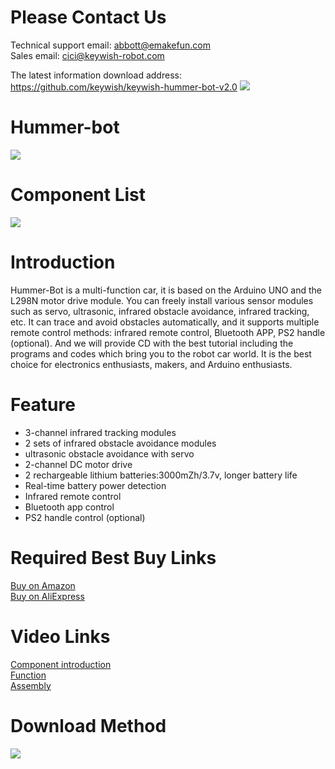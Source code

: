 # Please Contact Us
Technical support email: abbott@emakefun.com</br>
Sales email: cici@keywish-robot.com</br>

The latest information download address: https://github.com/keywish/keywish-hummer-bot-v2.0
![](https://github.com/keywish/keywish-hummer-bot-v2.0)
# Hummer-bot 
![](https://github.com/keywish/keywish-hummer-bot/raw/master/hummer-bot.png)

# Component List
![](https://github.com/keywish/keywish-hummer-bot/raw/master/ComponentList.png)

# Introduction
Hummer-Bot is a multi-function car, it is based on the Arduino UNO and the L298N motor drive module. You can freely install various sensor modules such as servo, ultrasonic, infrared obstacle avoidance, infrared tracking, etc. It can trace and avoid obstacles automatically, and it supports multiple remote control methods: infrared remote control, Bluetooth APP, PS2 handle (optional). And we will provide CD with the best tutorial including the programs and codes which bring you to the robot car world. It is the best choice for electronics enthusiasts, makers, and Arduino enthusiasts.
# Feature
* 3-channel infrared tracking modules </br>
* 2 sets of infrared obstacle avoidance modules </br>
* ultrasonic obstacle avoidance with servo </br>
* 2-channel DC motor drive </br>
* 2 rechargeable lithium batteries:3000mZh/3.7v, longer battery life </br>
* Real-time battery power detection </br>
* Infrared remote control </br>
* Bluetooth app control </br>
* PS2 handle control (optional) </br>

# Required Best Buy Links
[Buy on Amazon]( https://www.amazon.com/dp/B07CFX53W4) </br>
[Buy on AliExpress]( https://www.aliexpress.com/store/product/Smart-Cars-for-Arduino-UNO-R3-Super-Starter-Kit-APP-RC-Remote-Control-Ultrasonic-Bluetooth-Module/3269016_32920074010.html)
# Video Links
[Component introduction](https://www.youtube.com/watch?v=xoyr-iGFl1g) </br>
[Function](https://www.youtube.com/watch?v=1qj2kNGm4S0) </br>
[Assembly](https://www.youtube.com/watch?v=fuo3Ugoi9Cs) </br>
# Download Method
![](https://github.com/keywish/keywish-hummer-bot/raw/master/Image.png)
